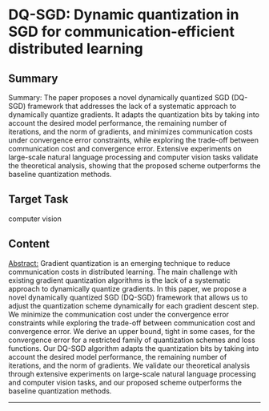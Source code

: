 # DQ-SGD: Dynamic quantization in SGD for communication-efficient distributed learning

## Summary

Summary: The paper proposes a novel dynamically quantized SGD (DQ-SGD) framework that addresses the lack of a systematic approach to dynamically quantize gradients. It adapts the quantization bits by taking into account the desired model performance, the remaining number of iterations, and the norm of gradients, and minimizes communication costs under convergence error constraints, while exploring the trade-off between communication cost and convergence error. Extensive experiments on large-scale natural language processing and computer vision tasks validate the theoretical analysis, showing that the proposed scheme outperforms the baseline quantization methods.


## Target Task

computer vision

## Content

<Abstract:> Gradient quantization is an emerging technique to reduce communication costs in distributed learning. The main challenge with existing gradient quantization algorithms is the lack of a systematic approach to dynamically quantize gradients. In this paper, we propose a novel dynamically quantized SGD (DQ-SGD) framework that allows us to adjust the quantization scheme dynamically for each gradient descent step. We minimize the communication cost under the convergence error constraints while exploring the trade-off between communication cost and convergence error. We derive an upper bound, tight in some cases, for the convergence error for a restricted family of quantization schemes and loss functions. Our DQ-SGD algorithm adapts the quantization bits by taking into account the desired model performance, the remaining number of iterations, and the norm of gradients. We validate our theoretical analysis through extensive experiments on large-scale natural language processing and computer vision tasks, and our proposed scheme outperforms the baseline quantization methods.



---


